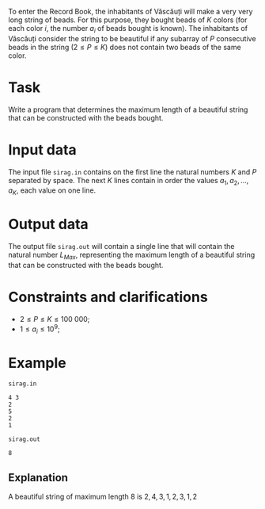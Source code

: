 
To enter the Record Book, the inhabitants of Văscăuți will make a very very long string of beads. For this purpose, they bought beads of $K$ colors (for each color $i$, the number $a_i$ of beads bought is known).
The inhabitants of Văscăuți consider the string to be beautiful if any subarray of $P$ consecutive beads in the string $(2 \leq P \leq K)$ does not contain two beads of the same color.

# Task

Write a program that determines the maximum length of a beautiful string that can be constructed with the beads bought.

# Input data

The input file `sirag.in` contains on the first line the natural numbers $K$ and $P$ separated by space. The next $K$ lines contain in order the values $a_1, a_2, \dots , a_K$, each value on one line.

# Output data

The output file `sirag.out` will contain a single line that will contain the natural number $L_{Max}$, representing the maximum length of a beautiful string that can be constructed with the beads bought.

# Constraints and clarifications

* $2 \leq P \leq K \leq 100\ 000$;
* $1 \leq a_i \leq 10^9$;

# Example

`sirag.in`
```
4 3
2
5
2
1
```

`sirag.out`
```
8
```

## Explanation

A beautiful string of maximum length $8$ is $2, 4, 3, 1, 2, 3, 1, 2$
